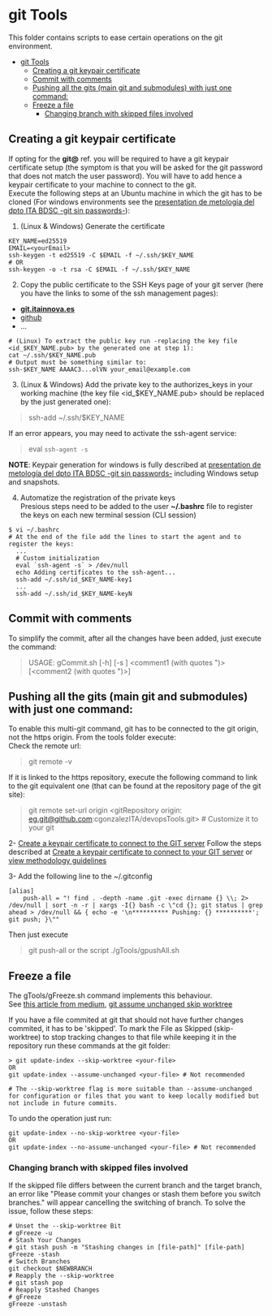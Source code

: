 # git Tools
This folder contains scripts to ease certain operations on the git environment.
- [git Tools](#git-tools)
  - [Creating a git keypair certificate](#creating-a-git-keypair-certificate)
  - [Commit with comments](#commit-with-comments)
  - [Pushing all the gits (main git and submodules) with just one command:](#pushing-all-the-gits-main-git-and-submodules-with-just-one-command)
  - [Freeze a file](#freeze-a-file)
    - [Changing branch with skipped files involved](#changing-branch-with-skipped-files-involved)

## Creating a git keypair certificate
If opting for the **git@** ref. you will be required to have a git keypair certificate setup (the symptom is that you will be asked for the git password that does not match the user password). You will have to add hence a keypair certificate to your machine to connect to the git.  
Execute the following steps at an Ubuntu machine in which the git has to be cloned (For windows environments see the [presentation de metología del dpto ITA BDSC -git sin passwords-](https://feditmpsa.sharepoint.com/:p:/s/TD_BD_Sistemas_Cognitivos2/EUsBoj-0XsBFjQ5AVnV5UJABpygh1x9vMnwkAfGIddkt_Q?e=55cl18)):
1. (Linux & Windows) Generate the certificate
```
KEY_NAME=ed25519
EMAIL=<yourEmail>
ssh-keygen -t ed25519 -C $EMAIL -f ~/.ssh/$KEY_NAME
# OR
ssh-keygen -o -t rsa -C $EMAIL -f ~/.ssh/$KEY_NAME
```

2. Copy the public certificate to the SSH Keys page of your git server (here you have the links to some of the ssh management pages):  
- **[git.itainnova.es](https://git.itainnova.es/-/user_settings/ssh_keys)**
- [github](https://github.com/settings/keys)
- ...
```
# (Linux) To extract the public key run -replacing the key file <id_$KEY_NAME.pub> by the generated one at step 1):      
cat ~/.ssh/$KEY_NAME.pub
# Output must be something similar to:
ssh-$KEY_NAME AAAAC3...olVN your_email@example.com
```

3. (Linux & Windows) Add the private key to the authorizes_keys in your working machine (the key file <id_$KEY_NAME.pub> should be replaced by the just generated one):
> ssh-add ~/.ssh/$KEY_NAME  

If an error appears, you may need to activate the ssh-agent service:
> eval `ssh-agent -s`

**NOTE**: Keypair generation for windows is fully described at [presentation de metología del dpto ITA BDSC -git sin passwords-](https://feditmpsa.sharepoint.com/:p:/s/TD_BD_Sistemas_Cognitivos2/EUsBoj-0XsBFjQ5AVnV5UJABpygh1x9vMnwkAfGIddkt_Q?e=55cl18) including Windows setup and snapshots.  

4. Automatize the registration of the private keys  
Presious steps need to be added to the user **~/.bashrc** file to register the keys on each new terminal session (CLI session)
```
$ vi ~/.bashrc
# At the end of the file add the lines to start the agent and to register the keys:
  ...
  # Custom initialization
  eval `ssh-agent -s` > /dev/null
  echo Adding certificates to the ssh-agent...
  ssh-add ~/.ssh/id_$KEY_NAME-key1
  ...
  ssh-add ~/.ssh/id_$KEY_NAME-keyN
```

## Commit with comments
To simplify the commit, after all the changes have been added, just execute the command:
> USAGE: gCommit.sh [-h] [-s <submodulePath>] <comment1 (with quotes ")> [<comment2 (with quotes ")>]
> 

## Pushing all the gits (main git and submodules) with just one command:  
To enable this multi-git command, git has to be connected to the git origin, not the https origin. From the tools folder execute:  
Check the remote url:  
> git remote -v  

If it is linked to the https repository, execute the following command to link to the git equivalent one (that can be found at the repository page of the git site):  
> git remote set-url origin <gitRepository origin: eg.git@github.com:cgonzalezITA/devopsTools.git>  # Customize it to your git

2- [Create a keypair certificate to connect to the GIT server](../README.md#creating-a-keypair-certificate)
Follow the steps described at [Create a keypair certificate to connect to your GIT server](../README.md#creating-a-keypair-certificate) or [view methodology guidelines](https://feditmpsa.sharepoint.com/:p:/s/TD_BD_Sistemas_Cognitivos2/EUsBoj-0XsBFjQ5AVnV5UJABpygh1x9vMnwkAfGIddkt_Q?e=M5zo7V)  

3- Add the following line to the ~/.gitconfig  
```
[alias]
    push-all = "! find . -depth -name .git -exec dirname {} \\; 2> /dev/null | sort -n -r | xargs -I{} bash -c \"cd {}; git status | grep ahead > /dev/null && { echo -e '\n********** Pushing: {} **********'; git push; }\""
```
Then just execute 
> git push-all or the script ./gTools/gpushAll.sh


## Freeze a file
The gTools/gFreeze.sh command implements this behaviour.  
See [this article from medium](https://medium.com/@adi.ashour/dont-git-angry-skip-in-worktree-e9c77dec9d15), [git assume unchanged skip worktree](https://www.baeldung.com/ops/git-assume-unchanged-skip-worktree)  

If you have a file commited at git that should not have further changes commited, it has to be 'skipped'. To mark the File as Skipped (skip-worktree) to stop tracking changes to that file while keeping it in the repository run these commands at the git folder:
```
> git update-index --skip-worktree <your-file>  
OR 
git update-index --assume-unchanged <your-file> # Not recommended

# The --skip-worktree flag is more suitable than --assume-unchanged for configuration or files that you want to keep locally modified but not include in future commits.
```
To undo the operation just run:
```
git update-index --no-skip-worktree <your-file>
OR
git update-index --no-assume-unchanged <your-file> # Not recommended
```

### Changing branch with skipped files involved
If the skipped file differs between the current branch and the target branch, an error like "Please commit your changes or stash them before you switch branches." will appear cancelling the switching of branch. To solve the issue, follow these steps:  
```
# Unset the --skip-worktree Bit
# gFreeze -u
# Stash Your Changes
# git stash push -m "Stashing changes in [file-path]" [file-path]
gFreeze -stash
# Switch Branches
git checkout $NEWBRANCH
# Reapply the --skip-worktree
# git stash pop
# Reapply Stashed Changes
# gFreeze
gFreeze -unstash
```
